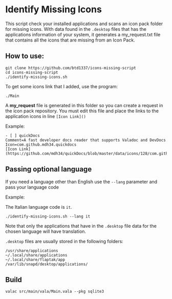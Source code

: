 # Identify Missing Icons

This script check your installed applications and scans an icon pack folder for missing icons. With data found in the `.desktop` files that has the applications information of your system, it generates a my_request.txt file that contains all the icons that are missing from an Icon Pack.

## How to use:

```
git clone https://github.com/btd1337/icons-missing-script
cd icons-missing-script
./identify-missing-icons.sh
```

To get some icons link that I added, use the program:

```
./Main
```


A **my_request** file is generated in this folder so you can create a request in the icon pack repository. You must edit this file and place the links to the application icons in line `[Icon Link]()`

Example:

```
- [ ] quickDocs
Comment=A fast developer docs reader that supports Valadoc and DevDocs
Icon=com.github.mdh34.quickdocs
[Icon Link](https://github.com/mdh34/quickDocs/blob/master/data/icons/128/com.github.mdh34.quickdocs.svg)
```

## Passing optional language

If you need a language other than English use the `--lang` parameter and pass your language code

Example:

The Italian language code is `it`.

```
./identify-missing-icons.sh --lang it
```

Note that only the applications that have in the `.desktop` file data for the chosen language will have translation.


`.desktop` files are usually stored in the following folders:

```
/usr/share/applications
~/.local/share/applications
~/.local/share/flaptak/app
/var/lib/snapd/desktop/applications/
```
## Build

```
valac src/main/vala/Main.vala --pkg sqlite3
```
